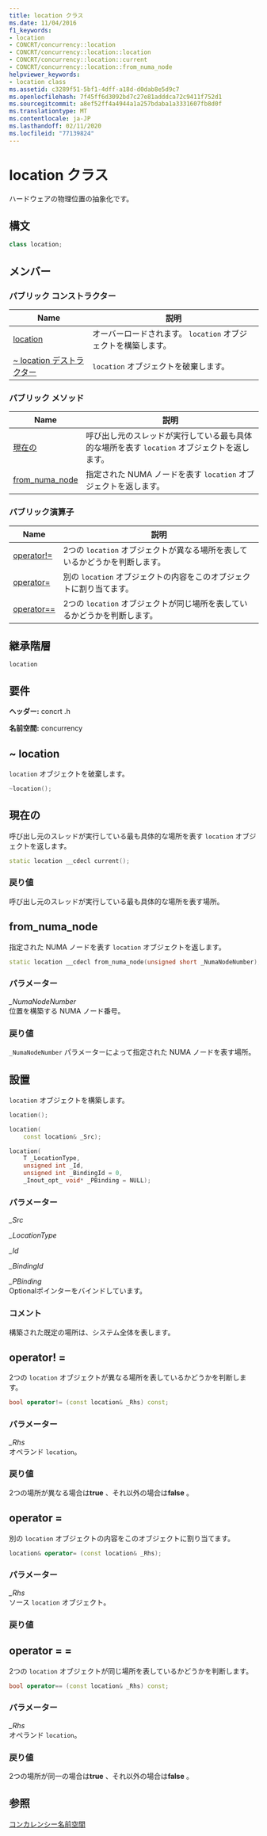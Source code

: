 ```yaml
---
title: location クラス
ms.date: 11/04/2016
f1_keywords:
- location
- CONCRT/concurrency::location
- CONCRT/concurrency::location::location
- CONCRT/concurrency::location::current
- CONCRT/concurrency::location::from_numa_node
helpviewer_keywords:
- location class
ms.assetid: c3289f51-5bf1-4dff-a18d-d0dab8e5d9c7
ms.openlocfilehash: 7f45ff6d3092bd7c27e81adddca72c9411f752d1
ms.sourcegitcommit: a8ef52ff4a4944a1a257bdaba1a3331607fb8d0f
ms.translationtype: MT
ms.contentlocale: ja-JP
ms.lasthandoff: 02/11/2020
ms.locfileid: "77139824"
---
```

# <a name="location-class"></a>location クラス

ハードウェアの物理位置の抽象化です。

## <a name="syntax"></a>構文

```cpp
class location;
```

## <a name="members"></a>メンバー

### <a name="public-constructors"></a>パブリック コンストラクター

|Name|説明|
|----------|-----------------|
|[location](#ctor)|オーバーロードされます。 `location` オブジェクトを構築します。|
|[~ location デストラクター](#dtor)|`location` オブジェクトを破棄します。|

### <a name="public-methods"></a>パブリック メソッド

|Name|説明|
|----------|-----------------|
|[現在の](#current)|呼び出し元のスレッドが実行している最も具体的な場所を表す `location` オブジェクトを返します。|
|[from_numa_node](#from_numa_node)|指定された NUMA ノードを表す `location` オブジェクトを返します。|

### <a name="public-operators"></a>パブリック演算子

|Name|説明|
|----------|-----------------|
|[operator!=](#operator_neq)|2つの `location` オブジェクトが異なる場所を表しているかどうかを判断します。|
|[operator=](#operator_eq)|別の `location` オブジェクトの内容をこのオブジェクトに割り当てます。|
|[operator==](#operator_eq_eq)|2つの `location` オブジェクトが同じ場所を表しているかどうかを判断します。|

## <a name="inheritance-hierarchy"></a>継承階層

`location`

## <a name="requirements"></a>要件

**ヘッダー:** concrt .h

**名前空間:** concurrency

## <a name="dtor"></a>~ location

`location` オブジェクトを破棄します。

```cpp
~location();
```

## <a name="current"></a>現在の

呼び出し元のスレッドが実行している最も具体的な場所を表す `location` オブジェクトを返します。

```cpp
static location __cdecl current();
```

### <a name="return-value"></a>戻り値

呼び出し元のスレッドが実行している最も具体的な場所を表す場所。

## <a name="from_numa_node"></a>from_numa_node

指定された NUMA ノードを表す `location` オブジェクトを返します。

```cpp
static location __cdecl from_numa_node(unsigned short _NumaNodeNumber);
```

### <a name="parameters"></a>パラメーター

*_NumaNodeNumber*<br/>
位置を構築する NUMA ノード番号。

### <a name="return-value"></a>戻り値

`_NumaNodeNumber` パラメーターによって指定された NUMA ノードを表す場所。

## <a name="ctor"></a>設置

`location` オブジェクトを構築します。

```cpp
location();

location(
    const location& _Src);

location(
    T _LocationType,
    unsigned int _Id,
    unsigned int _BindingId = 0,
    _Inout_opt_ void* _PBinding = NULL);
```

### <a name="parameters"></a>パラメーター

*_Src*<br/>

*_LocationType*<br/>

*_Id*<br/>

*_BindingId*<br/>

*_PBinding*<br/>
Optionalポインターをバインドしています。

### <a name="remarks"></a>コメント

構築された既定の場所は、システム全体を表します。

## <a name="operator_neq"></a>operator! =

2つの `location` オブジェクトが異なる場所を表しているかどうかを判断します。

```cpp
bool operator!= (const location& _Rhs) const;
```

### <a name="parameters"></a>パラメーター

*_Rhs*<br/>
オペランド `location`。

### <a name="return-value"></a>戻り値

2つの場所が異なる場合は**true** 、それ以外の場合は**false** 。

## <a name="operator_eq"></a>operator =

別の `location` オブジェクトの内容をこのオブジェクトに割り当てます。

```cpp
location& operator= (const location& _Rhs);
```

### <a name="parameters"></a>パラメーター

*_Rhs*<br/>
ソース `location` オブジェクト。

### <a name="return-value"></a>戻り値

## <a name="operator_eq_eq"></a>operator = =

2つの `location` オブジェクトが同じ場所を表しているかどうかを判断します。

```cpp
bool operator== (const location& _Rhs) const;
```

### <a name="parameters"></a>パラメーター

*_Rhs*<br/>
オペランド `location`。

### <a name="return-value"></a>戻り値

2つの場所が同一の場合は**true** 、それ以外の場合は**false** 。

## <a name="see-also"></a>参照

[コンカレンシー名前空間](concurrency-namespace.md)
